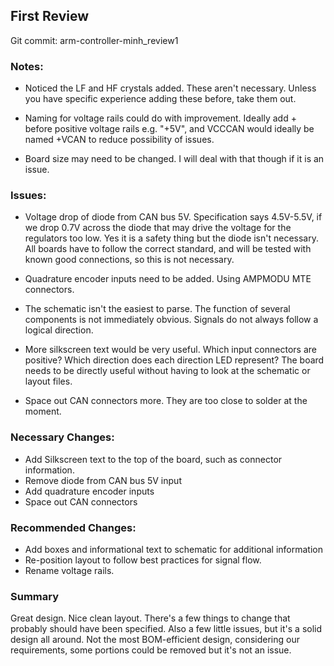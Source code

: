 ## First Review ##

Git commit:  arm-controller-minh_review1

### Notes:

- Noticed the LF and HF crystals added. These aren't necessary.
Unless you have specific experience adding these before, take them out.

- Naming for voltage rails could do with improvement.
Ideally add + before positive voltage rails e.g. "+5V",
and VCCCAN would ideally be named +VCAN to reduce possibility of issues.

- Board size may need to be changed. I will deal with that though if it is an issue.


### Issues:

- Voltage drop of diode from CAN bus 5V.
Specification says 4.5V-5.5V, if we drop 0.7V across the diode that may
drive the voltage for the regulators too low.
Yes it is a safety thing but the diode isn't necessary.
All boards have to follow the correct standard, and will be tested with known good connections, so this is not necessary.

- Quadrature encoder inputs need to be added. Using AMPMODU MTE connectors.

- The schematic isn't the easiest to parse. The function of several components is not immediately obvious. Signals do not always follow a logical direction.

- More silkscreen text would be very useful. Which input connectors are positive? Which direction does each direction LED represent? The board needs to be directly useful without having to look at the schematic or layout files.

- Space out CAN connectors more. They are too close to solder at the moment.

### Necessary Changes:

- Add Silkscreen text to the top of the board, such as connector information.
- Remove diode from CAN bus 5V input
- Add quadrature encoder inputs
- Space out CAN connectors

### Recommended Changes:

- Add boxes and informational text to schematic for additional information
- Re-position layout to follow best practices for signal flow.
- Rename voltage rails.

### Summary

Great design. Nice clean layout.
There's a few things to change that probably should have been specified.
Also a few little issues, but it's a solid design all around.
Not the most BOM-efficient design, considering our requirements,
some portions could be removed but it's not an issue.
